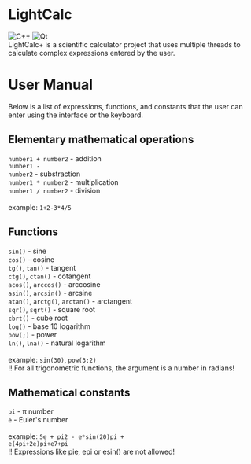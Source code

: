 # LightCalc
![C++](https://img.shields.io/badge/c++-%2300599C.svg?style=for-the-badge&logo=c%2B%2B&logoColor=white)
![Qt](https://img.shields.io/badge/Qt-%23217346.svg?style=for-the-badge&logo=Qt&logoColor=white)
<br>
LightCalc+ is a scientific calculator project that uses multiple threads to calculate complex expressions entered by the user.
# User Manual
Below is a list of expressions, functions, and constants that the user can enter using the interface or the keyboard.
## Elementary mathematical operations
<code>number1 + number2</code> - addition <br>
<code>number1 - number2</code> - substraction <br>
<code>number1 * number2</code> - multiplication <br>
<code>number1 / number2</code> - division <br><br>
example: <code>1+2-3*4/5</code>

## Functions
<code>sin()</code> - sine <br>
<code>cos()</code> - cosine <br>
<code>tg()</code>, <code>tan()</code> - tangent <br>
<code>ctg()</code>, <code>ctan()</code> - cotangent <br>
<code>acos()</code>, <code>arccos()</code> - arccosine <br>
<code>asin()</code>, <code>arcsin()</code> - arcsine <br>
<code>atan()</code>, <code>arctg()</code>, <code>arctan()</code> - arctangent <br>
<code>sqr()</code>, <code>sqrt()</code> - square root <br>
<code>cbrt()</code> - cube root <br>
<code>log()</code> - base 10 logarithm <br>
<code>pow(;)</code> - power <br>
<code>ln()</code>, <code>lna()</code> - natural logarithm <br><br>
example: <code>sin(30)</code>, <code>pow(3;2)</code> <br>
:bangbang: For all trigonometric functions, the argument is a number in radians!

## Mathematical constants
<code>pi</code> - π number <br>
<code>e</code> - Euler's number <br><br>
example: <code>5e + pi2 - e*sin(20)pi + e(4pi+2e)pi+e7+pi</code><br>
:bangbang: Expressions like pie, epi or esin() are not allowed!

